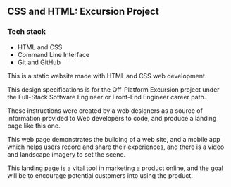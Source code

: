 ## CSS and HTML: Excursion Project

### Tech stack

* HTML and CSS
* Command Line Interface
* Git and GitHub

This is a static website made with HTML and CSS web development.

This design specifications is for the Off-Platform Excursion project under the Full-Stack Software Engineer or Front-End Engineer career path.

These instructions were created by a web designers as a source of information provided to Web developers to code, and produce a landing page like this one.

This web page demonstrates the building of a web site, and a mobile app which helps users record and share their experiences, and there is a video and landscape imagery to set the scene.

This landing page is a vital tool in marketing a product online, and the goal will be to encourage potential customers into using the product.